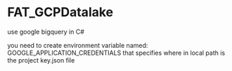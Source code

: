 # FAT_GCPDatalake
use google bigquery in C#

you need to create environment variable named: GOOGLE_APPLICATION_CREDENTIALS that specifies where in local path is the project key.json file
